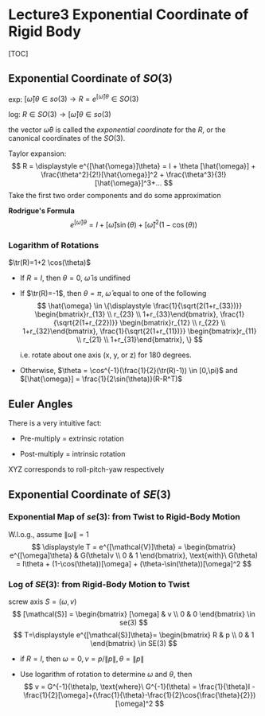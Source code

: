 # Lecture3 Exponential Coordinate of Rigid Body

[TOC]

## Exponential Coordinate of $SO(3)$

exp: $[\hat{\omega}]\theta \in so(3) \rightarrow R = \displaystyle e^{[\hat{\omega}]\theta} \in SO(3)$

log: $R \in SO(3) \rightarrow [\hat{\omega}]\theta \in so(3)$



the vector $\hat{\omega}\theta$ is called the *exponential coordinate* for the $R$, or the canonical coordinates of the $SO(3)$.



Taylor expansion:
$$
R = \displaystyle e^{[\hat{\omega}]\theta} = I + \theta [\hat{\omega}] + \frac{\theta^2}{2!}[\hat{\omega}]^2 + \frac{\theta^3}{3!}[\hat{\omega}]^3+... 
$$
Take the first two order components and do some approximation

**Rodrigue's Formula**
$$
e^{[\hat{\omega}]\theta} = I + [\hat{\omega}]\sin(\theta)+[\hat{\omega}]^2(1-\cos(\theta))
$$


### Logarithm of Rotations

$\tr(R)=1+2 \cos(\theta)$

- If $R=I$, then $\theta=0$, $\hat{\omega}$ is undifined

- If $\tr(R)=-1$, then $\theta=\pi$, $\hat{\omega}$ equal to one of the following 
  $$
  \hat{\omega} \in \{\displaystyle 
  \frac{1}{\sqrt{2(1+r_{33})}}
  \begin{bmatrix}r_{13} \\ r_{23} \\ 1+r_{33}\end{bmatrix},
  \frac{1}{\sqrt{2(1+r_{22})}}
  \begin{bmatrix}r_{12} \\ r_{22} \\ 1+r_{32}\end{bmatrix},
  \frac{1}{\sqrt{2(1+r_{11})}}
  \begin{bmatrix}r_{11} \\ r_{21} \\ 1+r_{31}\end{bmatrix},
  \}
  $$
  
  i.e. rotate about one axis (x, y, or z) for 180 degrees. 

- Otherwise, $\theta = \cos^{-1}(\frac{1}{2}(\tr(R)-1)) \in [0,\pi)$ and $[\hat{\omega}] = \frac{1}{2\sin(\theta)}(R-R^T)$

## Euler Angles

There is a very intuitive fact:

- Pre-multiply = extrinsic rotation

- Post-multiply = intrinsic rotation

XYZ corresponds to roll-pitch-yaw respectively 

## Exponential Coordinate of $SE(3)$

### Exponential Map of $se(3)$: from Twist to Rigid-Body Motion

W.l.o.g., assume $\|\omega\|=1$
$$
\displaystyle T = e^{[\mathcal{V}]\theta} = 
\begin{bmatrix}
e^{[\omega]\theta} & G(\theta)v \\
0 & 1
\end{bmatrix},
\text{with}\
G(\theta) = I\theta + (1-\cos(\theta))[\omega] + (\theta-\sin(\theta))[\omega]^2
$$

### Log of $SE(3)$: from Rigid-Body Motion to Twist

screw axis $S=(\omega,v)$
$$
[\mathcal{S}] = 
\begin{bmatrix}
[\omega] & v \\
0 & 0
\end{bmatrix}
\in se(3)
$$
$$
T=\displaystyle e^{[\mathcal{S}]\theta}=
\begin{bmatrix}
R & p \\
0 & 1
\end{bmatrix}
\in SE(3)
$$

- if $R = I$, then $\omega=0, v=p/\|p\|, \theta=\|p\|$

- Use logarithm of rotation to determine $\omega$ and $\theta$, then
  $$
  v = G^{-1}(\theta)p, \text{where}\ G^{-1}(\theta) = \frac{1}{\theta}I - \frac{1}{2}[\omega]+(\frac{1}{\theta}-\frac{1}{2}\cos{\frac{\theta}{2}})[\omega]^2
  $$
